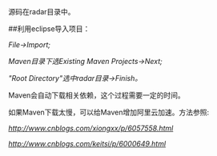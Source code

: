 源码在radar目录中。

##利用eclipse导入项目：

  *File->Import;*
  
  *Maven目录下选Existing Maven Projects->Next;*
  
  *"Root Directory"选中radar目录->Finish。*

Maven会自动下载相关依赖，这个过程需要一定的时间。

如果Maven下载太慢，可以给Maven增加阿里云加速。方法参照:

*http://www.cnblogs.com/xiongxx/p/6057558.html*

*http://www.cnblogs.com/keitsi/p/6000649.html*
